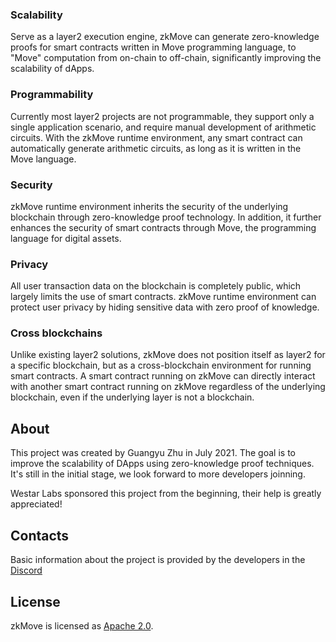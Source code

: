 

### Scalability

Serve as a layer2 execution engine, zkMove can generate zero-knowledge proofs for smart contracts written in Move programming language,  to "Move" computation from on-chain to off-chain, significantly improving the scalability of dApps.

### Programmability

Currently most layer2 projects are not programmable, they support only a single application scenario, and require manual development of arithmetic circuits. With the zkMove runtime environment, any smart contract can automatically generate arithmetic circuits, as long as it is written in the Move language.

### Security

zkMove runtime environment inherits the security of the underlying blockchain through zero-knowledge proof technology. In addition, it further enhances the security of smart contracts through Move, the programming language for digital assets.

### Privacy

All user transaction data on the blockchain is completely public, which largely limits the use of smart contracts. zkMove runtime environment can protect user privacy by hiding sensitive data with zero proof of knowledge.

### Cross blockchains

Unlike existing layer2 solutions, zkMove does not position itself as layer2 for a specific blockchain, but as a cross-blockchain environment for running smart contracts. A smart contract running on zkMove can directly interact with another smart contract running on zkMove regardless of the underlying blockchain, even if the underlying layer is not a blockchain.


## About

This project was created by Guangyu Zhu in July 2021. The goal is to improve the scalability of DApps using zero-knowledge proof techniques. It's still in the initial stage, we look forward to more developers joinning.

Westar Labs sponsored this project from the beginning, their help is greatly appreciated!


## Contacts

Basic information about the project is provided by the developers in the [Discord](https://discord.gg/hCTmEkABHn)


## License

zkMove is licensed as [Apache 2.0](./LICENSE).
